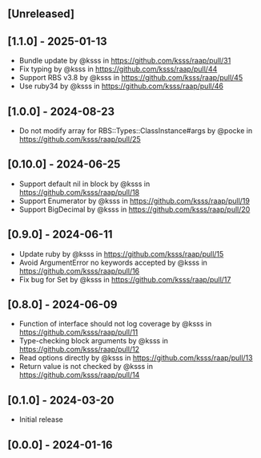 ## [Unreleased]

## [1.1.0] - 2025-01-13

* Bundle update by @ksss in https://github.com/ksss/raap/pull/31
* Fix typing by @ksss in https://github.com/ksss/raap/pull/44
* Support RBS v3.8 by @ksss in https://github.com/ksss/raap/pull/45
* Use ruby34 by @ksss in https://github.com/ksss/raap/pull/46

## [1.0.0] - 2024-08-23

* Do not modify array for RBS::Types::ClassInstance#args by @pocke in https://github.com/ksss/raap/pull/25

## [0.10.0] - 2024-06-25

* Support default nil in block by @ksss in https://github.com/ksss/raap/pull/18
* Support Enumerator by @ksss in https://github.com/ksss/raap/pull/19
* Support BigDecimal by @ksss in https://github.com/ksss/raap/pull/20

## [0.9.0] - 2024-06-11

* Update ruby by @ksss in https://github.com/ksss/raap/pull/15
* Avoid ArgumentError no keywords accepted by @ksss in https://github.com/ksss/raap/pull/16
* Fix bug for Set by @ksss in https://github.com/ksss/raap/pull/17

## [0.8.0] - 2024-06-09

* Function of interface should not log coverage by @ksss in https://github.com/ksss/raap/pull/11
* Type-checking block arguments by @ksss in https://github.com/ksss/raap/pull/12
* Read options directly by @ksss in https://github.com/ksss/raap/pull/13
* Return value is not checked by @ksss in https://github.com/ksss/raap/pull/14

## [0.1.0] - 2024-03-20

- Initial release

## [0.0.0] - 2024-01-16
